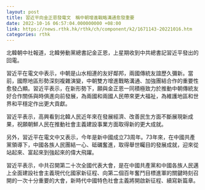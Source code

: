 ```yaml
---
layout: post
title: 習近平向金正恩發電文　稱中朝增進戰略溝通愈發重要
date: 2022-10-16 06:57:04.000000000 +08:00
link: https://news.rthk.hk/rthk/ch/component/k2/1671143-20221016.htm
categories: rthk
---
```


北韓朝中社報道，北韓勞動黨總書記金正恩，上星期收到中共總書記習近平發出的回電。

習近平在電文中表示，中朝是山水相連的友好鄰邦，兩國傳統友誼歷久彌新。當前，國際地區形勢深刻複雜演變，中朝雙方增進戰略溝通、加強團結合作的重要性愈發凸顯。習近平表示，在新形勢下，願與金正恩一同積極致力於推動中朝傳統友好合作關係與時俱進向前發展，為兩國和兩國人民帶來更大福祉，為維護地區和世界和平穩定作出更大貢獻。

習近平表示，高興看到北韓人民近年來在發展經濟、改善民生方面不斷展現新成果，祝願朝鮮人民在推動社會主義建設事業方面取得新的更大成就。

另外，習近平在電文中又表示，今年是新中國成立73周年。73年來，在中國共產黨領導下，中國各族人民團結一心、砥礪奮進，取得舉世矚目的發展成就，迎來從站起來、富起來到強起來的偉大飛躍。

習近平表示，中共召開第二十次全國代表大會，是在中國共產黨和中國各族人民邁上全面建設社會主義現代化國家新征程、向第二個百年奮鬥目標進軍的關鍵時刻召開的一次十分重要的大會，新時代中國特色社會主義將開啟新征程、續寫新篇章。
